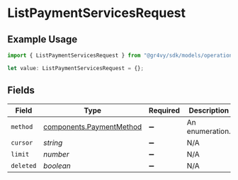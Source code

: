 # ListPaymentServicesRequest

## Example Usage

```typescript
import { ListPaymentServicesRequest } from "@gr4vy/sdk/models/operations";

let value: ListPaymentServicesRequest = {};
```

## Fields

| Field                                                                | Type                                                                 | Required                                                             | Description                                                          |
| -------------------------------------------------------------------- | -------------------------------------------------------------------- | -------------------------------------------------------------------- | -------------------------------------------------------------------- |
| `method`                                                             | [components.PaymentMethod](../../models/components/paymentmethod.md) | :heavy_minus_sign:                                                   | An enumeration.                                                      |
| `cursor`                                                             | *string*                                                             | :heavy_minus_sign:                                                   | N/A                                                                  |
| `limit`                                                              | *number*                                                             | :heavy_minus_sign:                                                   | N/A                                                                  |
| `deleted`                                                            | *boolean*                                                            | :heavy_minus_sign:                                                   | N/A                                                                  |